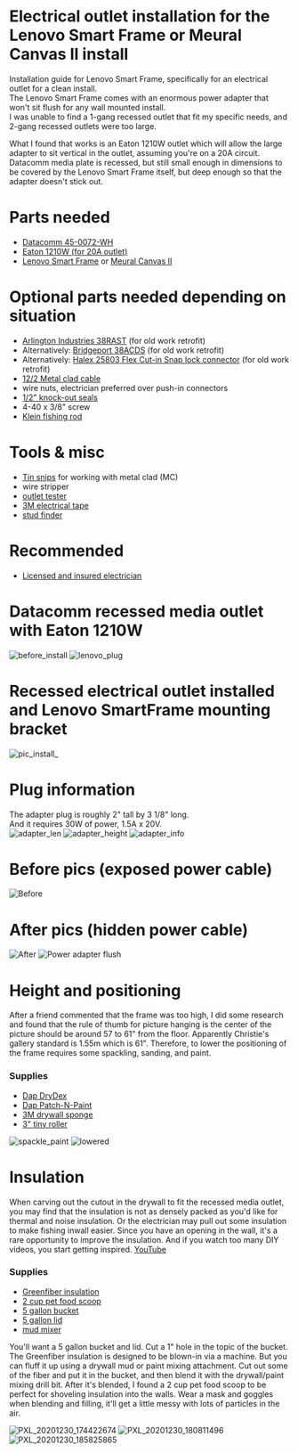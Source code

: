 # Electrical outlet installation for the Lenovo Smart Frame or Meural Canvas II install
Installation guide for Lenovo Smart Frame, specifically for an electrical outlet for a clean install.  
The Lenovo Smart Frame comes with an enormous power adapter that won't sit flush for any wall mounted install.  
I was unable to find a 1-gang recessed outlet that fit my specific needs, and 2-gang recessed outlets were too large.

What I found that works is an Eaton 1210W outlet which will allow the large adapter to sit vertical in the outlet, assuming you're on a 20A circuit.
Datacomm media plate is recessed, but still small enough in dimensions to be covered by the Lenovo Smart Frame itself, but deep enough so that the adapter doesn't stick out.

# Parts needed
* [Datacomm 45-0072-WH](https://www.amazon.com/DataComm-Electronics-45-0072-WH-Commercial-Receptacle/dp/B00HLVK4X4)
* [Eaton 1210W (for 20A outlet)](https://www.amazon.com/EATON-Wiring-1210W-Surge-White/dp/B0052EB3T6/ref=sr_1_2?dchild=1&keywords=eaton+1210-w&qid=1610124004&s=electronics&sr=1-2-catcorr)
* [Lenovo Smart Frame](https://www.lenovo.com/us/en/virtual-reality-and-smart-devices/smart-home/smart-home-series/Lenovo-CD-3L501/p/ZZISZSDCD04) or [Meural Canvas II](https://www.netgear.com/home/digital-art-canvas/canvasII)

# Optional parts needed depending on situation
* [Arlington Industries 38RAST](https://www.homedepot.com/p/Arlington-Industries-1-2-in-Retrofit-Snap2It-Cable-Connector-38RAST-1/309035364?NCNI-5) (for old work retrofit)
* Alternatively: [Bridgeport 38ACDS](https://www.cesco.com/Bridgeport-38ACDS-Bridgeport-38ACDS-Cut-In-Double-Snap-Cable-Connector-3-8-Inch-Die-Cast-Zinc/p2138662) (for old work retrofit)
* Alternatively: [Halex 25803 Flex Cut-in Snap lock connector](http://halexco.com/products.cfm?siteSection=contractor&productID=1654&product_group=FLX) (for old work retrofit)
* [12/2 Metal clad cable](https://www.homedepot.com/p/Southwire-12-2-x-25-ft-Solid-CU-MC-Metal-Clad-Armorlite-Cable-68580021/202316370?MERCH=REC-_-searchViewed-_-NA-_-202316370-_-N)
* wire nuts, electrician preferred over push-in connectors
* [1/2" knock-out seals](https://www.homedepot.com/p/Halex-1-2-in-Knock-Out-Seals-4-Pack-26071/100191724)
* 4-40 x 3/8" screw
* [Klein fishing rod](https://www.homedepot.com/p/Klein-Tools-6-ft-Splinter-Guard-Glow-Rod-56406/204178255?NCNI-5)

# Tools & misc
* [Tin snips](https://www.homedepot.com/p/Wiss-9-3-4-in-Compound-Action-Straight-Cut-Snip-M3RS/100060795?MERCH=REC-_-pipinstock-_-312263921-_-100060795-_-N) for working with metal clad (MC)
* wire stripper
* [outlet tester](https://www.homedepot.com/p/Klein-Tools-GFCI-Receptacle-Tester-RT210/206517824?MERCH=REC-_-pipsem-_-206517828-_-206517824-_-N)
* [3M electrical tape](https://www.homedepot.com/p/3M-Scotch-Super-33-3-4-in-x-66-ft-Electrical-Tape-6132-BA-10/100073402)
* [stud finder](https://www.zircon.com/tools/studsensor-a150/)

# Recommended
* [Licensed and insured electrician](https://sangabrielelectric.com/)

# Datacomm recessed media outlet with Eaton 1210W
![before_install](https://user-images.githubusercontent.com/11417589/103190018-d290d980-4894-11eb-9d03-f45e2454b35c.png)
![lenovo_plug](https://user-images.githubusercontent.com/11417589/103190019-d3c20680-4894-11eb-837f-35895fa30de8.png)


# Recessed electrical outlet installed and Lenovo SmartFrame mounting bracket
![pic_install_](https://user-images.githubusercontent.com/11417589/104039826-7c793b80-519c-11eb-8796-6e4143812f7c.png)

# Plug information
The adapter plug is roughly 2" tall by 3 1/8" long.  
And it requires 30W of power, 1.5A x 20V.  
![adapter_len](https://user-images.githubusercontent.com/11417589/103448323-c7a3c380-4c5d-11eb-9ebd-05c1410bf14d.png)
![adapter_height](https://user-images.githubusercontent.com/11417589/103448330-d5f1df80-4c5d-11eb-9c4e-2df143e5dc20.png)
![adapter_info](https://user-images.githubusercontent.com/11417589/103448324-c83c5a00-4c5d-11eb-90b1-77d3a469ae56.png)

# Before pics (exposed power cable)
![Before](https://user-images.githubusercontent.com/11417589/104033334-fdccd000-5194-11eb-8980-9c3badb87343.png)

# After pics (hidden power cable)
![After](https://user-images.githubusercontent.com/11417589/104033339-fe656680-5194-11eb-9f33-3549a39f167c.png)
![Power adapter flush](https://user-images.githubusercontent.com/11417589/104033430-2359d980-5195-11eb-93bf-c97a3c192b63.png)

# Height and positioning
After a friend commented that the frame was too high, I did some research and found that the rule of thumb for picture hanging is the center of the picture should be around 57 to 61" from the floor. Apparently Christie's gallery standard is 1.55m which is 61". Therefore, to lower the positioning of the frame requires some spackling, sanding, and paint.

### Supplies
* [Dap DryDex](https://www.homedepot.com/p/DAP-DryDex-16-oz-Dry-Time-Indicator-Spackling-Paste-12348/100634326)
* [Dap Patch-N-Paint](https://www.homedepot.com/p/DAP-Patch-N-Paint-8-oz-White-Premium-Grade-Lightweight-Spackling-Paste-01602/100211455)
* [3M drywall sponge](https://www.homedepot.com/p/3M-2-875-in-x-4-875-in-x-1-in-120-Grit-Fine-Angled-Drywall-Sanding-Sponge-CP-042NA/202074116)
* [3" tiny roller](https://www.homedepot.com/p/3-in-x-1-4-in-Tiny-Trim-Shed-Resistant-White-Woven-Mini-Paint-Roller-Kit-HD-MS-4/205871764)

![spackle_paint](https://user-images.githubusercontent.com/11417589/104418609-c9fafd00-553c-11eb-85e9-01c9ad7333bd.png)
![lowered](https://user-images.githubusercontent.com/11417589/104418606-c8c9d000-553c-11eb-8cfb-9ff2f4489c19.png)


# Insulation
When carving out the cutout in the drywall to fit the recessed media outlet, you may find that the insulation is not as densely packed as you'd like for thermal and noise insulation. Or the electrician may pull out some insulation to make fishing inwall easier. Since you have an opening in the wall, it's a rare opportunity to improve the insulation. And if you watch too many DIY videos, you start getting inspired. [YouTube](https://youtu.be/9eeZtMTmFFI?t=123)

### Supplies
* [Greenfiber insulation](https://www.homedepot.com/p/Greenfiber-Low-Dust-Cellulose-Blown-In-Insulation-19-lbs-INS541LD/100318635)
* [2 cup pet food scoop](https://www.tractorsupply.com/tsc/product/petmate-pet-food-scoop-2-cup) 
* [5 gallon bucket](https://www.homedepot.com/p/The-Home-Depot-5-Gal-Homer-Bucket-05GLHD2/100087613?)
* [5 gallon lid](https://www.homedepot.com/p/The-Home-Depot-5-Gal-Homer-Leakproof-Lid-5GLD-ORANGE-LID-for-5GL-HOMER-PAIL/202264044?)
* [mud mixer](https://www.homedepot.com/p/ToolPro-28-in-Drywall-Mud-Mixer-with-Pail-Saver-Tip-TP03025/301284431)

You'll want a 5 gallon bucket and lid. Cut a 1" hole in the topic of the bucket.
The Greenfiber insulation is designed to be blown-in via a machine. But you can fluff it up using a drywall mud or paint mixing attachment.
Cut out some of the fiber and put it in the bucket, and then blend it with the drywall/paint mixing drill bit.
After it's blended, I found a 2 cup pet food scoop to be perfect for shoveling insulation into the walls.
Wear a mask and goggles when blending and filling, it'll get a little messy with lots of particles in the air.

![PXL_20201230_174422674](https://user-images.githubusercontent.com/11417589/104414065-3245e080-5535-11eb-8873-7f4c75fffbb7.jpg)
![PXL_20201230_180811496](https://user-images.githubusercontent.com/11417589/104414059-31ad4a00-5535-11eb-97e3-962b36cbeab2.jpg)
![PXL_20201230_185825865](https://user-images.githubusercontent.com/11417589/104414080-38d45800-5535-11eb-8087-a6488fa13546.jpg)

